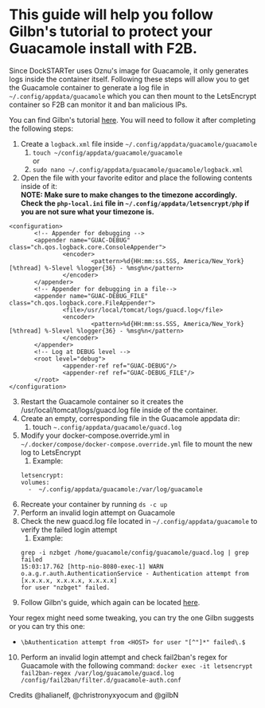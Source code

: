 # This guide will help you follow Gilbn's tutorial to protect your Guacamole install with F2B.

Since DockSTARTer uses Oznu's image for Guacamole, it only generates logs inside the container itself. Following these steps will allow you to get the Guacamole container to generate a log file in `~/.config/appdata/guacamole` which you can then mount to the LetsEncrypt container so F2B can monitor it and ban malicious IPs.

You can find Gilbn's tutorial [here](https://technicalramblings.com/blog/remotely-accessing-the-unraid-gui-with-guacamole-and-vnc-web-browser/). You will need to follow it after completing the following steps:

1. Create a `logback.xml` file inside `~/.config/appdata/guacamole/guacamole`
    1. `touch ~/config/appdata/guacamole/guacamole`
  <br> or
    1. `sudo nano ~/.config/appdata/guacamole/guacamole/logback.xml`
1. Open the file with your favorite editor and place the following contents inside of it: 
 <br> **NOTE: Make sure to make changes to the timezone accordingly. Check the `php-local.ini` file in `~/.config/appdata/letsencrypt/php` if you are not sure what your timezone is.** 
 ```
 <configuration>
        <!-- Appender for debugging -->
        <appender name="GUAC-DEBUG" class="ch.qos.logback.core.ConsoleAppender">
                <encoder>
                        <pattern>%d{HH:mm:ss.SSS, America/New_York} [%thread] %-5level %logger{36} - %msg%n</pattern>
                </encoder>
        </appender>
        <!-- Appender for debugging in a file-->
        <appender name="GUAC-DEBUG_FILE" class="ch.qos.logback.core.FileAppender">
                <file>/usr/local/tomcat/logs/guacd.log</file>
                <encoder>
                        <pattern>%d{HH:mm:ss.SSS, America/New_York} [%thread] %-5level %logger{36} - %msg%n</pattern>
                </encoder>
        </appender>
        <!-- Log at DEBUG level -->
        <root level="debug">
                <appender-ref ref="GUAC-DEBUG"/>
                <appender-ref ref="GUAC-DEBUG_FILE"/>
        </root>
</configuration> 

```
3. Restart the Guacamole container so it creates the /usr/local/tomcat/logs/guacd.log file inside of the container.
1. Create an empty, corresponding file in the Guacamole appdata dir: 
    1. touch `~.config/appdata/guacamole/guacd.log`
1. Modify your docker-compose.override.yml in `~/.docker/compose/docker-compose.override.yml` file to mount the new log to LetsEncrypt
    1. Example: 
    ```
    letsencrypt:
    volumes:
      -  ~/.config/appdata/guacamole:/var/log/guacamole
     ```
6. Recreate your container by running `ds -c up`
1. Perform an invalid login attempt on Guacamole
1. Check the new guacd.log file located in `~/.config/appdata/guacamole` to verify the failed login attempt
    1. Example: 
    ```
    grep -i nzbget /home/guacamole/config/guacamole/guacd.log | grep failed 
    15:03:17.762 [http-nio-8080-exec-1] WARN  o.a.g.r.auth.AuthenticationService - Authentication attempt from [x.x.x.x, x.x.x.x, x.x.x.x]
    for user "nzbget" failed.
    ```
9. Follow Gilbn's guide, which again can be located [here](https://technicalramblings.com/blog/remotely-accessing-the-unraid-gui-with-guacamole-and-vnc-web-browser/).

Your regex might need some tweaking, you can try the one Gilbn suggests or you can try this one:
  * `\bAuthentication attempt from <HOST> for user "[^"]*" failed\.$`

10. Perform an invalid login attempt and check fail2ban's regex for Guacamole with the following command: 
  `docker exec -it letsencrypt fail2ban-regex /var/log/guacamole/guacd.log /config/fail2ban/filter.d/guacamole-auth.conf`


Credits @halianelf, @christronyxyocum and @gilbN
